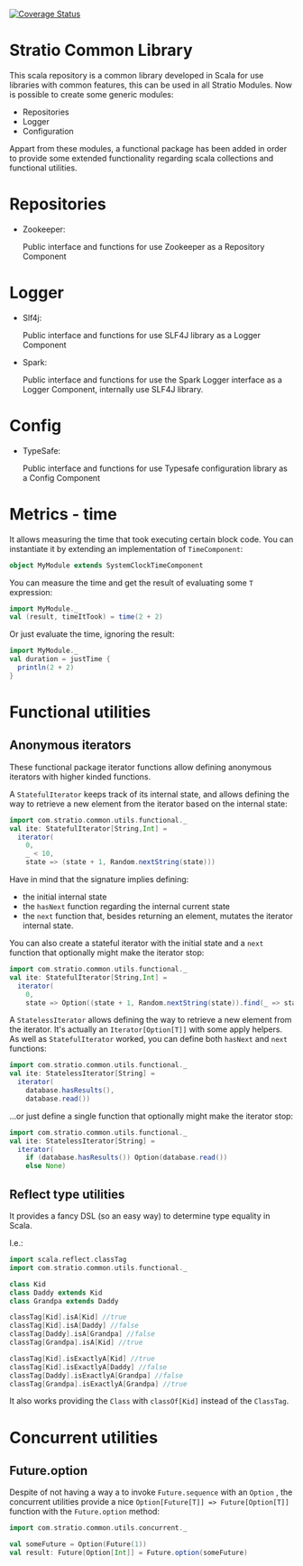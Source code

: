 [![Coverage Status](https://coveralls.io/repos/github/Stratio/Common-utils/badge.svg?branch=master)](https://coveralls.io/github/Stratio/Common-utils?branch=master)

# Stratio Common Library

This scala repository is a common library developed in Scala for use libraries with common features, this can be used
in all Stratio Modules.
Now is possible to create some generic modules:

- Repositories
- Logger
- Configuration

Appart from these modules, a functional package has been added in order to provide some extended functionality
regarding scala collections and functional utilities.

Repositories
============

- Zookeeper:
  
  Public interface and functions for use Zookeeper as a Repository Component
  
  
Logger
============

- Slf4j:
  
  Public interface and functions for use SLF4J library as a Logger Component
  

- Spark:
  
  Public interface and functions for use the Spark Logger interface as a Logger Component, internally use SLF4J library.
  
  
Config
============

- TypeSafe:
  
  Public interface and functions for use Typesafe configuration library as a Config Component
  
Metrics - time
==============

It allows measuring the time that took executing certain block code.
You can instantiate it by extending an implementation of ```TimeComponent```:

```scala
object MyModule extends SystemClockTimeComponent
```

You can measure the time and get the result of evaluating some ```T``` expression:

```scala
import MyModule._
val (result, timeItTook) = time(2 + 2)
```

Or just evaluate the time, ignoring the result:

```scala
import MyModule._
val duration = justTime {
  println(2 + 2)
}
```

Functional utilities
====================

Anonymous iterators
-------------------

These functional package iterator functions allow defining anonymous iterators with higher kinded functions.

A ```StatefulIterator``` keeps track of its internal state, and allows defining the way to retrieve a new element
from the iterator based on the internal state:

```scala
import com.stratio.common.utils.functional._
val ite: StatefulIterator[String,Int] =
  iterator(
    0,
    _ < 10,
    state => (state + 1, Random.nextString(state)))
 ```

Have in mind that the signature implies defining:
* the initial internal state
* the ```hasNext``` function regarding the internal current state
* the ```next``` function that, besides returning an element, mutates the iterator internal state.

You can also create a stateful iterator with the initial state and a ```next``` function that optionally might make
the iterator stop:

```scala
import com.stratio.common.utils.functional._
val ite: StatefulIterator[String,Int] =
  iterator(
    0,
    state => Option((state + 1, Random.nextString(state)).find(_ => state < 10))
```

A ```StatelessIterator```  allows defining the way to retrieve a new element from the iterator. It's actually an
```Iterator[Option[T]]``` with some apply helpers. As well as ```StatefulIterator``` worked, you can define both
```hasNext``` and ```next``` functions:

```scala
import com.stratio.common.utils.functional._
val ite: StatelessIterator[String] =
  iterator(
    database.hasResults(),
    database.read())
```
...or just define a single function that optionally might make the iterator stop:

```scala
import com.stratio.common.utils.functional._
val ite: StatelessIterator[String] =
  iterator(
    if (database.hasResults()) Option(database.read())
    else None)
```

Reflect type utilities
----------------------

It provides a fancy DSL (so an easy way) to determine type equality in Scala.

I.e.:

```scala
import scala.reflect.classTag
import com.stratio.common.utils.functional._

class Kid
class Daddy extends Kid
class Grandpa extends Daddy

classTag[Kid].isA[Kid] //true
classTag[Kid].isA[Daddy] //false
classTag[Daddy].isA[Grandpa] //false
classTag[Grandpa].isA[Kid] //true

classTag[Kid].isExactlyA[Kid] //true
classTag[Kid].isExactlyA[Daddy] //false
classTag[Daddy].isExactlyA[Grandpa] //false
classTag[Grandpa].isExactlyA[Grandpa] //true
```

It also works providing the ```Class``` with ```classOf[Kid]``` instead of the ```ClassTag```.

Concurrent utilities
====================

Future.option
-------------

Despite of not having a way a to invoke ```Future.sequence``` with an ```Option``` , the concurrent utilities provide
  a nice ```Option[Future[T]] => Future[Option[T]]``` function with the ```Future.option``` method:

```scala
import com.stratio.common.utils.concurrent._

val someFuture = Option(Future(1))
val result: Future[Option[Int]] = Future.option(someFuture)
```
